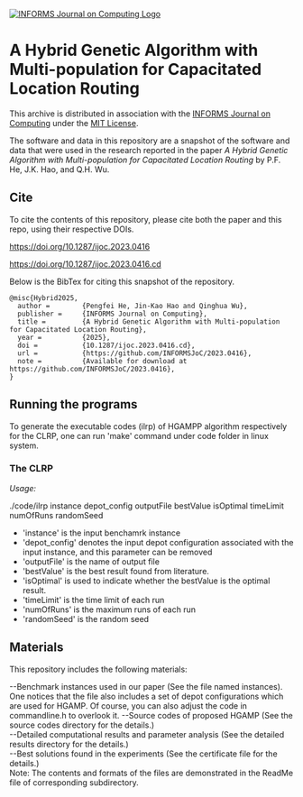 [![INFORMS Journal on Computing Logo](https://INFORMSJoC.github.io/logos/INFORMS_Journal_on_Computing_Header.jpg)](https://pubsonline.informs.org/journal/ijoc)

# A Hybrid Genetic Algorithm with Multi-population for Capacitated Location Routing

This archive is distributed in association with the [INFORMS Journal on
Computing](https://pubsonline.informs.org/journal/ijoc) under the [MIT License](LICENSE).

The software and data in this repository are a snapshot of the software and data
that were used in the research reported in the paper _A Hybrid Genetic Algorithm with Multi-population for Capacitated Location Routing_ by P.F. He, J.K. Hao, and Q.H. Wu. 

## Cite

To cite the contents of this repository, please cite both the paper and this repo, using their respective DOIs.

https://doi.org/10.1287/ijoc.2023.0416

https://doi.org/10.1287/ijoc.2023.0416.cd


Below is the BibTex for citing this snapshot of the repository.

```
@misc{Hybrid2025,
  author =        {Pengfei He, Jin-Kao Hao and Qinghua Wu},
  publisher =     {INFORMS Journal on Computing},
  title =         {A Hybrid Genetic Algorithm with Multi-population for Capacitated Location Routing},
  year =          {2025},
  doi =           {10.1287/ijoc.2023.0416.cd},
  url =           {https://github.com/INFORMSJoC/2023.0416},
  note =          {Available for download at https://github.com/INFORMSJoC/2023.0416},
} 
```

## Running the programs

To generate the executable codes (ilrp) of HGAMPP algorithm respectively for the CLRP, one can run 'make' command under code folder in linux system.

 ### The CLRP
_Usage:_ 

./code/ilrp instance depot_config outputFile bestValue isOptimal timeLimit numOfRuns randomSeed

- 'instance' is the input benchamrk instance
- 'depot_config' denotes the input depot configuration associated with the input instance, and this parameter can be removed
- 'outputFile' is the name of output file 
- 'bestValue' is the best result found from literature.
- 'isOptimal' is used to indicate whether the bestValue is the optimal result.
- 'timeLimit' is the time limit of each run
- 'numOfRuns' is the maximum runs of each run
- 'randomSeed' is the random seed 


## Materials
This repository includes the following materials:

--Benchmark instances used in our paper (See the file named instances). One notices that the file also includes a set of depot configurations which are used for HGAMP. Of course, you can also adjust the code in commandline.h to overlook it. 
--Source codes of proposed HGAMP (See the source codes directory for the details.)   
--Detailed computational results and parameter analysis (See the detailed results directory for the details.)   
--Best solutions found in the experiments (See the certificate file for the details.)  
Note: The contents and formats of the files are demonstrated in the ReadMe file of corresponding subdirectory.  
  
